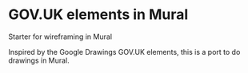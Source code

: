 # GOV.UK elements in Mural
Starter for wireframing in Mural

Inspired by the Google Drawings GOV.UK elements, this is a port to do drawings in Mural.
